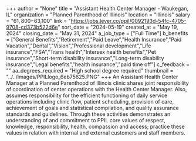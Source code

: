 +++
author = "None"
title = "Assistant Health Center Manager - Waukegan, IL"
organization = "Planned Parenthood of Illinois"
location = "Illinois"
salary = "$61,800-$63,100"
link = "https://jobs.lever.co/ppil/0092193d-54fc-4705-9708-cd373b522d6e"
sort_date = "2024-05-19"
created_at = "May 19, 2024"
closing_date = "May 31, 2024"
a_job_type = ["Full Time"]
b_benefits = ["General Benefits","Retirement","Paid Leave","Health Insurance","Paid Vacation","Dental","Vision","Professional development","Life insurance","FSA","Trans health","Intersex health benefits","Pet insurance","Short-term disability insurance","Long-term disability insurance","Legal benefits","health insurance","paid time off"]
c_feedback = ""
aa_degrees_required = "High school degree required"
thumbnail = "../../images/PPILlogo_6eb75625.PNG"
+++
An Assistant Health Center Manager at a Planned Parenthood of Illinois clinic shares joint responsibility of coordination of center operations with the Health Center Manager. Also, assumes responsibility for the efficient functioning of daily service operations including clinic flow, patient scheduling, provision of care, achievement of goals and statistical compilation, and quality assurance standards and guidelines. Through these activities demonstrates an understanding of and commitment to PPIL core values of respect, knowledge, responsibility, health, compassion and access; practice these values in relation with internal and external customers and staff members. 